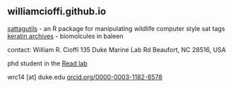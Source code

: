 ## williamcioffi.github.io 

[sattagutils](https://williamcioffi.github.io/sattagutils)
	- an R package for manipulating wildlife computer style sat tags
[keratin archives](http://people.duke.edu/~wrc14/keras/)
	- biomolcules in baleen

contact:
William R. Cioffi
135 Duke Marine Lab Rd
Beaufort, NC 28516, USA

phd student in the [Read lab](https://sites.nicholas.duke.edu/read/)

wrc14 [at] duke.edu
[orcid.org/0000-0003-1182-8578](https://orcid.org/0000-0003-1182-8578)


